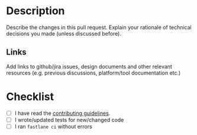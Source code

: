 # Description
Describe the changes in this pull request.
Explain your rationale of technical decisions you made (unless discussed before).

## Links
Add links to github/jira issues, design documents and other relevant resources (e.g. previous discussions, platform/tool documentation etc.)

# Checklist
- [ ] I have read the [contributing guidelines](../CONTRIBUTING.md).
- [ ] I wrote/updated tests for new/changed code
- [ ] I ran `fastlane ci` without errors
